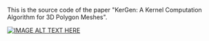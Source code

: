 This is the source code of the paper "KerGen: A Kernel Computation Algorithm for 3D Polygon Meshes".

[![IMAGE ALT TEXT HERE](https://img.youtube.com/vi/nwKDhfAnu2M/0.jpg)](https://www.youtube.com/watch?v=nwKDhfAnu2M)

